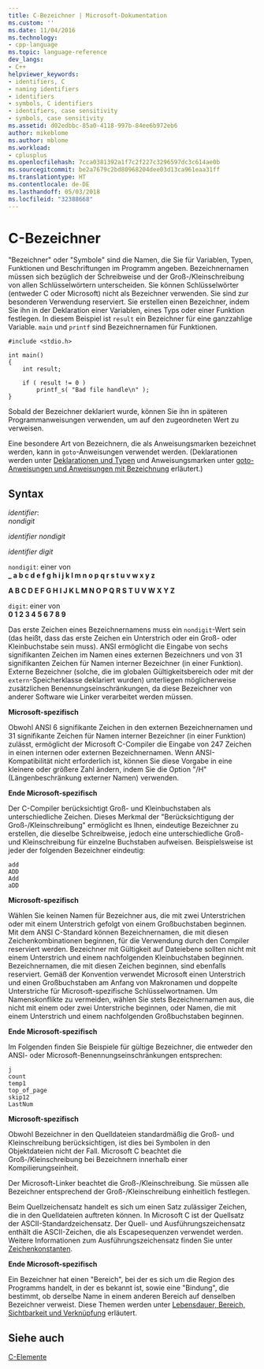 ```yaml
---
title: C-Bezeichner | Microsoft-Dokumentation
ms.custom: ''
ms.date: 11/04/2016
ms.technology:
- cpp-language
ms.topic: language-reference
dev_langs:
- C++
helpviewer_keywords:
- identifiers, C
- naming identifiers
- identifiers
- symbols, C identifiers
- identifiers, case sensitivity
- symbols, case sensitivity
ms.assetid: d02edbbc-85a0-4118-997b-84ee6b972eb6
author: mikeblome
ms.author: mblome
ms.workload:
- cplusplus
ms.openlocfilehash: 7cca0381392a1f7c2f227c3296597dc3c614ae0b
ms.sourcegitcommit: be2a7679c2bd80968204dee03d13ca961eaa31ff
ms.translationtype: HT
ms.contentlocale: de-DE
ms.lasthandoff: 05/03/2018
ms.locfileid: "32388668"
---
```

# <a name="c-identifiers"></a>C-Bezeichner
"Bezeichner" oder "Symbole" sind die Namen, die Sie für Variablen, Typen, Funktionen und Beschriftungen im Programm angeben. Bezeichnernamen müssen sich bezüglich der Schreibweise und der Groß-/Kleinschreibung von allen Schlüsselwörtern unterscheiden. Sie können Schlüsselwörter (entweder C oder Microsoft) nicht als Bezeichner verwenden. Sie sind zur besonderen Verwendung reserviert. Sie erstellen einen Bezeichner, indem Sie ihn in der Deklaration einer Variablen, eines Typs oder einer Funktion festlegen. In diesem Beispiel ist `result` ein Bezeichner für eine ganzzahlige Variable. `main` und `printf` sind Bezeichnernamen für Funktionen.  
  
```  
#include <stdio.h>  
  
int main()  
{  
    int result;  
  
    if ( result != 0 )  
        printf_s( "Bad file handle\n" );  
}  
```  
  
 Sobald der Bezeichner deklariert wurde, können Sie ihn in späteren Programmanweisungen verwenden, um auf den zugeordneten Wert zu verweisen.  
  
 Eine besondere Art von Bezeichnern, die als Anweisungsmarken bezeichnet werden, kann in `goto`-Anweisungen verwendet werden. (Deklarationen werden unter [Deklarationen und Typen](../c-language/declarations-and-types.md) und Anweisungsmarken unter [goto-Anweisungen und Anweisungen mit Bezeichnung](../c-language/goto-and-labeled-statements-c.md) erläutert.)  
  
## <a name="syntax"></a>Syntax  
 *identifier*:  
 *nondigit*  
  
 *identifier nondigit*  
  
 *identifier digit*  
  
 `nondigit`: einer von  
 **_ a b c d e f g h i j k l m n o p q r s t u v w x y z**  
  
 **A B C D E F G H I J K L M N O P Q R S T U V W X Y Z**  
  
 `digit`: einer von  
 **0 1 2 3 4 5 6 7 8 9**  
  
 Das erste Zeichen eines Bezeichnernamens muss ein `nondigit`-Wert sein (das heißt, dass das erste Zeichen ein Unterstrich oder ein Groß- oder Kleinbuchstabe sein muss). ANSI ermöglicht die Eingabe von sechs signifikanten Zeichen im Namen eines externen Bezeichners und von 31 signifikanten Zeichen für Namen interner Bezeichner (in einer Funktion). Externe Bezeichner (solche, die im globalen Gültigkeitsbereich oder mit der `extern`-Speicherklasse deklariert wurden) unterliegen möglicherweise zusätzlichen Benennungseinschränkungen, da diese Bezeichner von anderer Software wie Linker verarbeitet werden müssen.  
  
 **Microsoft-spezifisch**  
  
 Obwohl ANSI 6 signifikante Zeichen in den externen Bezeichnernamen und 31 signifikante Zeichen für Namen interner Bezeichner (in einer Funktion) zulässt, ermöglicht der Microsoft C-Compiler die Eingabe von 247 Zeichen in einen internen oder externen Bezeichnernamen. Wenn ANSI-Kompatibilität nicht erforderlich ist, können Sie diese Vorgabe in eine kleinere oder größere Zahl ändern, indem Sie die Option "/H" (Längenbeschränkung externer Namen) verwenden.  
  
 **Ende Microsoft-spezifisch**  
  
 Der C-Compiler berücksichtigt Groß- und Kleinbuchstaben als unterschiedliche Zeichen. Dieses Merkmal der "Berücksichtigung der Groß-/Kleinschreibung" ermöglicht es Ihnen, eindeutige Bezeichner zu erstellen, die dieselbe Schreibweise, jedoch eine unterschiedliche Groß- und Kleinschreibung für einzelne Buchstaben aufweisen. Beispielsweise ist jeder der folgenden Bezeichner eindeutig:  
  
```  
add  
ADD  
Add  
aDD  
```  
  
 **Microsoft-spezifisch**  
  
 Wählen Sie keinen Namen für Bezeichner aus, die mit zwei Unterstrichen oder mit einem Unterstrich gefolgt von einem Großbuchstaben beginnen. Mit dem ANSI C-Standard können Bezeichnernamen, die mit diesen Zeichenkombinationen beginnen, für die Verwendung durch den Compiler reserviert werden. Bezeichner mit Gültigkeit auf Dateiebene sollten nicht mit einem Unterstrich und einem nachfolgenden Kleinbuchstaben beginnen. Bezeichnernamen, die mit diesen Zeichen beginnen, sind ebenfalls reserviert. Gemäß der Konvention verwendet Microsoft einen Unterstrich und einen Großbuchstaben am Anfang von Makronamen und doppelte Unterstriche für Microsoft-spezifische Schlüsselwortnamen. Um Namenskonflikte zu vermeiden, wählen Sie stets Bezeichnernamen aus, die nicht mit einem oder zwei Unterstriche beginnen, oder Namen, die mit einem Unterstrich und einem nachfolgenden Großbuchstaben beginnen.  
  
 **Ende Microsoft-spezifisch**  
  
 Im Folgenden finden Sie Beispiele für gültige Bezeichner, die entweder den ANSI- oder Microsoft-Benennungseinschränkungen entsprechen:  
  
```  
j  
count  
temp1  
top_of_page  
skip12  
LastNum  
```  
  
 **Microsoft-spezifisch**  
  
 Obwohl Bezeichner in den Quelldateien standardmäßig die Groß- und Kleinschreibung berücksichtigen, ist dies bei Symbolen in den Objektdateien nicht der Fall. Microsoft C beachtet die Groß-/Kleinschreibung bei Bezeichnern innerhalb einer Kompilierungseinheit.  
  
 Der Microsoft-Linker beachtet die Groß-/Kleinschreibung. Sie müssen alle Bezeichner entsprechend der Groß-/Kleinschreibung einheitlich festlegen.  
  
 Beim Quellzeichensatz handelt es sich um einen Satz zulässiger Zeichen, die in den Quelldateien auftreten können. In Microsoft C ist der Quellsatz der ASCII-Standardzeichensatz. Der Quell- und Ausführungszeichensatz enthält die ASCII-Zeichen, die als Escapesequenzen verwendet werden. Weitere Informationen zum Ausführungszeichensatz finden Sie unter [Zeichenkonstanten](../c-language/c-character-constants.md).  
  
 **Ende Microsoft-spezifisch**  
  
 Ein Bezeichner hat einen "Bereich", bei der es sich um die Region des Programms handelt, in der es bekannt ist, sowie eine "Bindung", die bestimmt, ob derselbe Name in einem anderen Bereich auf denselben Bezeichner verweist. Diese Themen werden unter [Lebensdauer, Bereich, Sichtbarkeit und Verknüpfung](../c-language/lifetime-scope-visibility-and-linkage.md) erläutert.  
  
## <a name="see-also"></a>Siehe auch  
 [C-Elemente](../c-language/elements-of-c.md)